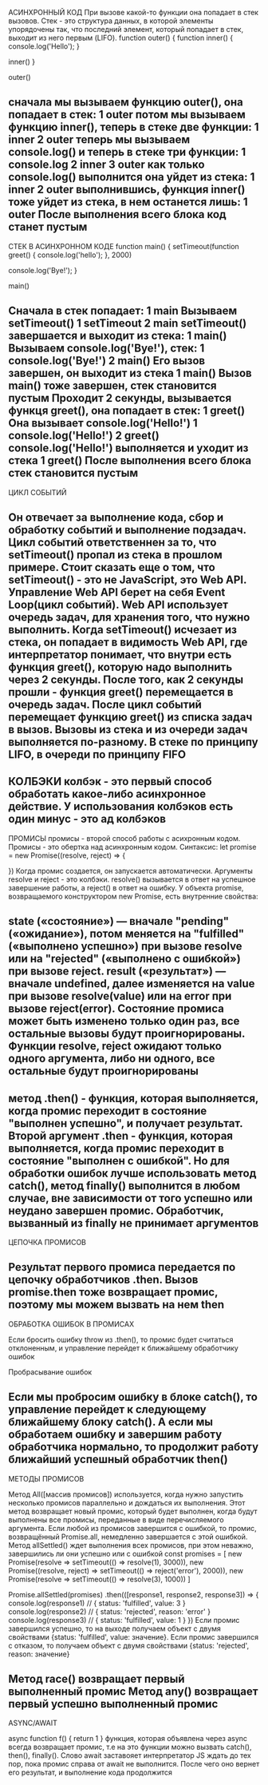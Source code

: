 АСИНХРОННЫЙ КОД
При вызове какой-то функции она попадает в стек вызовов. Стек - это структура данных, в которой элементы упорядочены так, что последний элемент, который попадает в стек, выходит из него первым (LIFO).
function outer() {
  function inner() {
    console.log('Hello');
  }

  inner()
}

outer()

сначала мы вызываем функцию outer(), она попадает в стек:
1 outer
потом мы вызываем функцию inner(), теперь в стеке две функции:
1 inner
2 outer
теперь мы вызываем console.log() и теперь в стеке три функции:
1 console.log
2 inner
3 outer
как только console.log() выполнится она уйдет из стека:
1 inner
2 outer
выполнившись, функция inner() тоже уйдет из стека, в нем останется лишь:
1 outer
После выполнения всего блока код станет пустым
--
СТЕК В АСИНХРОННОМ КОДЕ
function main() {
  setTimeout(function greet() {
    console.log('hello');
  }, 2000)

  console.log('Bye!');
}

main()

Сначала в стек попадает:
1 main
Вызываем setTimeout()
1 setTimeout
2 main
setTimeout() завершается и выходит из стека:
1 main()
Вызываем console.log('Bye!'), стек:
1 console.log('Bye!')
2 main()
Его вызов завершен, он выходит из стека
1 main()
Вызов main() тоже завершен, стек становится пустым
Проходит 2 секунды, вызывается функця greet(), она попадает в стек:
1 greet()
Она вызывает console.log('Hello!')
1 console.log('Hello!')
2 greet()
console.log('Hello!') выполняется и уходит из стека
1 greet()
После выполнения всего блока стек становится пустым
--
ЦИКЛ СОБЫТИЙ

Он отвечает за выполнение кода, сбор и обработку событий и выполнение подзадач. Цикл событий ответственнен за то, что setTimeout() пропал из стека в прошлом примере. Стоит сказать еще о том, что setTimeout() - это не JavaScript, это Web API. Управление Web API берет на себя Event Loop(цикл событий). Web API использует очередь задач, для хранения того, что нужно выполнить. Когда setTimeout() исчезает из стека, он попадает в видимость Web API, где интерпретатор понимает, что внутри есть функция greet(), которую надо выполнить через 2 секунды. После того, как 2 секунды прошли - функция greet() перемещается в очередь задач. После цикл событий перемещает функцию greet() из списка задач в вызов.
Вызовы из стека и из очереди задач выполняется по-разному. В стеке по принципу LIFO, в очереди по принципу FIFO
--
КОЛБЭКИ
колбэк - это первый способ обработать какое-либо асинхронное действие. У использования колбэков есть один минус - это ад колбэков
--
ПРОМИСЫ
промисы - второй способ работы с асихронным кодом. Промисы - это обертка над асинхронным кодом. Синтаксис:
let promise = new Promise((resolve, reject) => {

})
Когда промис создается, он запускается автоматически. Аргументы resolve и reject - это колбэки. resolve() вызывается в ответ на успешное завершение работы, а reject() в ответ на ошибку.
У объекта promise, возвращаемого конструктором new Promise, есть внутренние свойства:

state («состояние») — вначале "pending" («ожидание»), потом меняется на "fulfilled" («выполнено успешно») при вызове resolve или на "rejected" («выполнено с ошибкой») при вызове reject.
result («результат») — вначале undefined, далее изменяется на value при вызове resolve(value) или на error при вызове reject(error).
Состояние промиса может быть изменено только один раз, все остальные вызовы будут проигнорированы. Функции resolve, reject ожидают только одного аргумента, либо ни одного, все остальные будут проигнорированы
--
метод .then() - функция, которая выполняется, когда промис переходит в состояние "выполнен успешно", и получает результат. Второй аргумент .then - функция, которая выполняется, когда промис переходит в состояние "выполнен с ошибкой". Но для обработки ошибок лучше использовать метод catch(), метод finally() выполнится в любом случае, вне зависимости от того успешно или неудано завершен промис. Обработчик, вызванный из finally не принимает аргументов
--
ЦЕПОЧКА ПРОМИСОВ

Результат первого промиса передается по цепочку обработчиков .then. Вызов promise.then тоже возвращает промис, поэтому мы можем вызвать на нем then
--
ОБРАБОТКА ОШИБОК В ПРОМИСАХ

Если бросить ошибку throw из .then(), то промис будет считаться отклоненным, и управление перейдет к ближайшему обработчику ошибок

Пробрасывание ошибок

Если мы пробросим ошибку в блоке catch(), то управление перейдет к следующему ближайшему блоку catch(). А если мы обработаем ошибку и завершим работу обработчика нормально, то продолжит работу ближайший успешный обработчик then()
--
МЕТОДЫ ПРОМИСОВ

Метод All([массив промисов]) используется, когда нужно запустить несколько промисов параллельно и дождаться их выполнения. Этот метод возвращает новый промис, который будет выполнен, когда будут выполнены все промисы, переданные в виде перечисляемого аргумента. Если любой из промисов завершится с ошибкой, то промис, возвращённый Promise.all, немедленно завершается с этой ошибкой.
Метод allSettled() ждет выполнения всех промисов, при этом неважно, завершились ли они успешно или с ошибкой
const promises = [
  new Promise(resolve => setTimeout(() => resolve(1), 3000)),
  new Promise((resolve, reject) => setTimeout(() => reject('error'), 2000)),
  new Promise(resolve => setTimeout(() => resolve(3), 1000))
]

Promise.allSettled(promises)
  .then(([response1, response2, response3]) => {
    console.log(response1)
    // { status: 'fulfilled', value: 3 }
    console.log(response2)
    // { status: 'rejected', reason: 'error' }
    console.log(response3)
    // { status: 'fulfilled', value: 1 }
})
Если промис завершился успешно, то на выходе получаем объект с двумя свойствами {status: 'fulfilled', value: значение}. Если промис завершился с отказом, то получаем объект с двумя свойствами {status: 'rejected', reason: значение}

Метод race() возвращает первый выполненный промис
Метод any() возвращает первый успешно выполненный промис
--
ASYNC/AWAIT

async function f() {
  return 1
}
функция, которая объявлена через async всегда возвращает промис, т.е на это функции можно вызвать catch(), then(), finally(). Слово await заставояет интерпретатор JS ждать до тех пор, пока промис справа от await не выполнится. После чего оно вернет его результат, и выполнение кода продолжится

